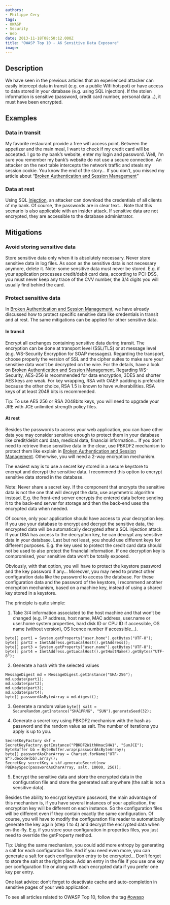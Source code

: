 ```yaml
---
authors:
- Philippe Cery
tags:
- OWASP
- Security
- Web
date: 2013-11-18T08:50:12.000Z
title: "OWASP Top 10 - A6 Sensitive Data Exposure"
image: 
---
```


## Description

We have seen in the previous articles that an experienced attacker can easily intercept data in transit (e.g. on a public Wifi hotspot) or have access to data stored in your database (e.g. using SQL injection). If the stolen information is sensitive (password, credit card number, personal data…), it must have been encrypted.

## Examples

### Data in transit

My favorite restaurant provide a free wifi access point. Between the appetizer and the main meal, I want to check if my credit card will be accepted. I go to my bank’s website, enter my login and password. Well, I’m sure you remember my bank’s website do not use a secure connection. An attacker on the next table intercepts the network traffic and steals my session cookie. You know the end of the story… If you don’t, you missed my article about “[Broken Authentication and Session Management](http://blog.ippon.fr/2013/10/21/owasp-top-10-a2/ "Broken Authentication and Session Management")”

### Data at rest

Using SQL [Injection](http://blog.ippon.fr/2013/10/11/owasp-top-10-a1/ "Injection"), an attacker can download the credentials of all clients of my bank. Of course, the passwords are in clear text…
 Note that this scenario is also applicable with an insider attack. If sensitive data are not encrypted, they are accessible to the database administrator.

## Mitigations

### Avoid storing sensitive data

Store sensitive data only when it is absolutely necessary. Never store sensitive data in log files.
 As soon as the sensitive data is not necessary anymore, delete it.
 Note: some sensitive data must never be stored. E.g. if your application processes credit/debit card data, according to PCI-DSS, you must never keep any trace of the CVV number, the 3/4 digits you will usually find behind the card.

### Protect sensitive data

In [Broken Authentication and Session Management](http://blog.ippon.fr/2013/10/21/owasp-top-10-a2/ "OWASP Top 10 – A2 Broken Authentication and Session Management"), we have already discussed how to protect specific sensitive data like credentials in transit and at rest. The same mitigations can be applied for other sensitive data.

#### In transit

Encrypt all exchanges containing sensitive data during transit. The encryption can be done at transport level (SSL/TLS) or at message level (e.g. WS-Security Encryption for SOAP messages).
 Regarding the transport, choose properly the version of SSL and the cipher suites to make sure your sensitive data won’t be decrypted on the wire. For the details, have a look on [Broken Authentication and Session Management](http://blog.ippon.fr/2013/10/21/owasp-top-10-a2/ "OWASP Top 10 – A2 Broken Authentication and Session Management").
 Regarding WS-Security, AES-256 is recommended for data encryption, 3DES and shorter AES keys are weak. For key wrapping, RSA with OAEP padding is preferable because the other choice, RSA 1.5 is known to have vulnerabilities. RSA keys of at least 2048 bits is recommended.

Tip: To use AES 256 or RSA 2048bits keys, you will need to upgrade your JRE with JCE unlimited strength policy files.

#### At rest

Besides the passwords to access your web application, you can have other data you may consider sensitive enough to protect them in your database like credit/debit card data, medical data, financial information…
 If you don’t need to retrieve these sensitive data in the clear, use PBKDF2 mechanism to protect them like explain in [Broken Authentication and Session Management](http://blog.ippon.fr/2013/10/21/owasp-top-10-a2/ "OWASP Top 10 – A2 Broken Authentication and Session Management"). Otherwise, you will need a 2-way encryption mechanism.

The easiest way is to use a secret key stored in a secure keystore to encrypt and decrypt the sensitive data. I recommend this option to encrypt sensitive data stored in the database.

Note: Never share a secret key. If the component that encrypts the sensitive data is not the one that will decrypt the data, use asymmetric algorithm instead. E.g. the front-end server encrypts the entered data before sending it to the back-end server for storage and then the back-end uses the encrypted data when needed.

Of course, only your application should have access to your decryption key. If you use your database to encrypt and decrypt the sensitive data, the encrypted data will be automatically decrypted after a SQL injection attack. If your DBA has access to the decryption key, he can decrypt any sensitive data in your database.
 Last but not least, you should use different keys for different purposes. E.g. the key used to protect the credit card data should not be used to also protect the financial information. If one decryption key is compromised, your sensitive data won’t be totally exposed.

Obviously, with that option, you will have to protect the keystore password and the key password if any…
 Moreover, you may need to protect other configuration data like the password to access the database.
 For these configuration data and the password of the keystore, I recommend another encryption mechanism, based on a machine key, instead of using a shared key stored in a keystore.

The principle is quite simple:
 1. Take 3/4 information associated to the host machine and that won’t be changed (e.g. IP address, host name, MAC address, user.name or user.home system properties, hard disk ID or CPU ID if accessible, OS name (without version), OS licence number if accessible…).
```language-java
byte[] part1 = System.getProperty("user.home").getBytes("UTF-8");
byte[] part2 = InetAddress.getLocalHost().getAddress();
byte[] part3 = System.getProperty("user.name").getBytes("UTF-8");
byte[] part4 = InetAddress.getLocalHost().getHostName().getBytes("UTF-8");
```

2. Generate a hash with the selected values
```language-java
MessageDigest md = MessageDigest.getInstance("SHA-256");
md.update(part1);
md.update(part2);
md.update(part3);
md.update(part4);
byte[] passwordAsByteArray = md.digest();
```

3. Generate a random value
`byte[] salt = SecureRandom.getInstance("SHA1PRNG", "SUN").generateSeed(32);`

4. Generate a secret key using PBKDF2 mechanism with the hash as password and the random value as salt. The number of iterations you apply is up to you.
```language-java
SecretKeyFactory skf = SecretKeyFactory.getInstance("PBKDF2WithHmacSHA1", "SunJCE");
ByteBuffer bb = ByteBuffer.wrap(passwordAsByteArray);
byte[] passwordAsCharArray = Charset.forName("UTF-8").decode(bb).array();
SecretKey secretKey = skf.generateSecret(new PBEKeySpec(passwordAsCharArray, salt, 10000, 256));
```

5. Encrypt the sensitive data and store the encrypted data in the configuration file and store the generated salt anywhere (the salt is not a sensitive data).

Besides the ability to encrypt keystore password, the main advantage of this mechanism is, if you have several instances of your application, the encryption key will be different on each instance. So the configuration files will be different even if they contain exactly the same configuration.
 Of course, you will have to modify the configuration file reader to automatically generate the key again (step 1 to 4) and decrypt the encrypted data when on-the-fly. E.g. if you store your configuration in properties files, you just need to override the getProperty method.

Tip: Using the same mechanism, you could add more entropy by generating a salt for each configuration file. And if you need even more, you can generate a salt for each configuration entry to be encrypted… Don’t forget to store the salt at the right place. Add an entry in the file if you use one key per configuration file or along with each encrypted data if you prefer one key per entry.

One last advice: don’t forget to deactivate cache and auto-completion in sensitive pages of your web application.

To see all articles related to OWASP Top 10, follow the tag [#owasp](http://blog.ippon.fr/tag/owasp/ "OWASP Top 10")
